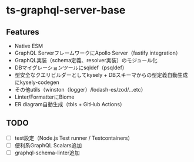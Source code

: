 # ts-graphql-server-base

## Features

- Native ESM
- GraphQL ServerフレームワークにApollo Server（fastify integration）
- GraphQL実装（schema定義、resolver実装）のモジュール化
- DBマイグレーションツールにsqldef（psqldef）
- 型安全なクエリビルダーとしてkysely + DBスキーマからの型定義自動生成にkysely-codegen
- その他utils（winston（logger）/lodash-es/zod/...etc）
- Linter/FormatterにBiome
- ER diagram自動生成（tbls + GitHub Actions）

## TODO
- [ ] test設定（Node.js Test runner / Testcontainers）
- [ ] 便利系GraphQL Scalars追加
- [ ] graphql-schema-linter追加
